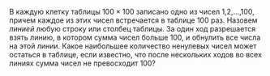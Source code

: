 В каждую клетку таблицы $100\times 100$ записано одно из чисел 1,2,...,100, причем каждое из этих чисел встречается в таблице 100 раз. Назовем *линией* любую строку или столбец таблицы. За один ход разрешается взять линию, в котором сумма чисел больше 100, и обнулить все числа на этой линии. Какое наибольшее количество ненулевых чисел может остаться в таблице, если известно, что после нескольких ходов во всех линиях сумма чисел не превосходит 100?